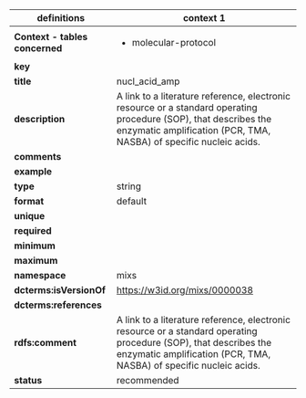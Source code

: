 

| definitions | context 1 |
|-|-|
| **Context - tables concerned** | <ul><li>molecular-protocol</li></ul> |
| **key** |  |
| **title** | nucl_acid_amp |
| **description** | A link to a literature reference, electronic resource or a standard operating procedure (SOP), that describes the enzymatic amplification (PCR, TMA, NASBA) of specific nucleic acids. |
| **comments** |  |
| **example** |  |
| **type** | string |
| **format** | default |
| **unique** |  |
| **required** |  |
| **minimum** |  |
| **maximum** |  |
| **namespace** | mixs |
| **dcterms:isVersionOf** | https://w3id.org/mixs/0000038 |
| **dcterms:references** |  |
| **rdfs:comment** | A link to a literature reference, electronic resource or a standard operating procedure (SOP), that describes the enzymatic amplification (PCR, TMA, NASBA) of specific nucleic acids. |
| **status** | recommended |
